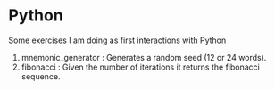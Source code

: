 # Python

Some exercises I am doing as first interactions with Python

1) mnemonic_generator : Generates a random seed (12 or 24 words). 
2) fibonacci : Given the number of iterations it returns the fibonacci sequence.
